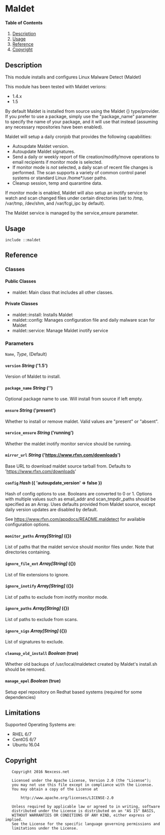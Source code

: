 # Maldet

#### Table of Contents

1. [Description](#description)
2. [Usage](#usage)
3. [Reference](#reference)
4. [Copyright](#copywrite)

## Description

This module installs and configures Linux Malware Detect (Maldet)

This module has been tested with Maldet verions:
  - 1.4.x
  - 1.5

By default Maldet is installed from source using the Maldet {} type/provider. If you prefer to use a package, simply use the "package_name" parameter to specify the name of your package, and it will use that instead (assuming any necessary repositories have been enabled).

Maldet will setup a daily cronjob that provides the following capabilities:

* Autoupdate Maldet version.
* Autoupdate Maldet signatures.
* Send a daily or weekly report of file creation/modify/move operations to email recipients if monitor mode is selected.
* If monitor mode is *not* selected, a daily scan of recent file changes is performed. The scan supports a variety of common control panel systems or standard Linux /home\*/user paths.
* Cleanup session, temp and quarantine data.

If monitor mode is enabled, Maldet will also setup an inotify service to watch and scan changed files under certain directories (set to /tmp, /var/tmp, /dev/shm, and /var/fcgi_ipc by default).

The Maldet service is managed by the service_ensure parameter.

## Usage

```
include ::maldet
```

## Reference

### Classes

#### Public Classes

* maldet: Main class that includes all other classes.

#### Private Classes

* maldet::install: Installs Maldet
* maldet::config: Manages configuration file and daily malware scan for Maldet
* maldet::service: Manage Maldet inotify service

### Parameters

`Name`, _Type_, (Default)

#### `version` _String_ ('1.5')

Version of Maldet to install.

#### `package_name` _String_ ('')

Optional package name to use. Will install from source if left empty.

#### `ensure` _String_ ('present')

Whether to install or remove maldet. Valid values are "present" or "absent".

#### `service_ensure` _String_ ('running')

Whether the maldet inotify monitor service should be running.

#### `mirror_url` _String_ ('https://www.rfxn.com/downloads')

Base URL to download maldet source tarball from. Defaults to 'https://www.rfxn.com/downloads'

#### `config` _Hash_ ({ 'autoupdate_version' => false })

Hash of config options to use. Booleans are converted to 0 or 1. Options with multiple values such as email_addr and scan_tmpdir_paths should be specified as an Array. Uses defaults provided from Maldet source, except daily version updates are disabled by default.

See https://www.rfxn.com/appdocs/README.maldetect for available configuration options.

#### `monitor_paths` _Array[String]_ ({})

List of paths that the maldet service should monitor files under. Note that directories containing.

#### `ignore_file_ext` _Array[String]_ ({})

List of file extensions to ignore.

#### `ignore_inotify` _Array[String]_ ({})

List of paths to exclude from inotify monitor mode.

#### `ignore_paths` _Array[String]_ ({})

List of paths to exclude from scans.

#### `ignore_sigs` _Array[String]_ ({})

List of signatures to exclude.

#### `cleanup_old_install` _Boolean_ (true)

Whether old backups of /usr/local/maldetect created by Maldet's install.sh should be removed.

#### `manage_epel` _Boolean_ (true)

Setup epel repository on Redhat based systems (required for some dependencies)

## Limitations

Supported Operating Systems are:
  - RHEL 6/7
  - CentOS 6/7
  - Ubuntu 16.04

## Copyright

~~~
   Copyright 2016 Nexcess.net

   Licensed under the Apache License, Version 2.0 (the "License");
   you may not use this file except in compliance with the License.
   You may obtain a copy of the License at

       http://www.apache.org/licenses/LICENSE-2.0

   Unless required by applicable law or agreed to in writing, software
   distributed under the License is distributed on an "AS IS" BASIS,
   WITHOUT WARRANTIES OR CONDITIONS OF ANY KIND, either express or implied.
   See the License for the specific language governing permissions and
   limitations under the License.
~~~
